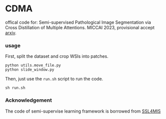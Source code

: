 # CDMA
offical code for: Semi-supervised Pathological Image Segmentation via Cross Distillation of Multiple Attentions. MICCAI 2023, provisional accept [arxiv](https://arxiv.org/abs/2305.18830).

### usage
First, split the dataset and crop WSIs into patches.
```
python utils.move_file.py
python slide_window.py
```

Then, just use the ```run.sh``` script to run the code.
```
sh run.sh
```
### Acknowledgement
The code of semi-supervise learning framework is borrowed from [SSL4MIS](https://github.com/HiLab-git/SSL4MIS)
